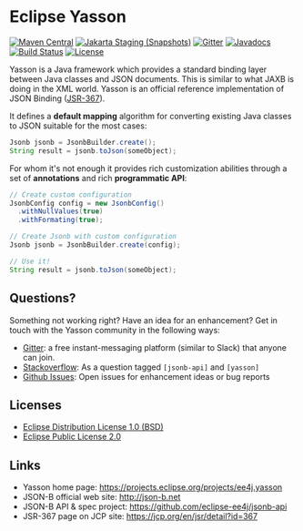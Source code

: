 # Eclipse Yasson

[![Maven Central](https://img.shields.io/maven-central/v/org.eclipse/yasson.svg?label=Maven%20Central)](https://mvnrepository.com/artifact/org.eclipse/yasson)
[![Jakarta Staging (Snapshots)](https://img.shields.io/nexus/s/https/jakarta.oss.sonatype.org/org.eclipse/yasson.svg)](https://jakarta.oss.sonatype.org/content/repositories/staging/org/eclipse/yasson/)
[![Gitter](https://badges.gitter.im/eclipse/yasson.svg)](https://gitter.im/eclipse/yasson)
[![Javadocs](https://www.javadoc.io/badge/org.eclipse/yasson.svg)](https://www.javadoc.io/doc/org.eclipse/yasson)
[![Build Status](https://github.com/eclipse-ee4j/yasson/actions/workflows/maven.yml/badge.svg?branch=master)](https://github.com/eclipse-ee4j/yasson/actions/workflows/maven.yml?branch=master)
[![License](https://img.shields.io/badge/License-EPL%201.0-green.svg)](https://opensource.org/licenses/EPL-1.0)

Yasson is a Java framework which provides a standard binding layer between Java classes and JSON documents. This is similar to what JAXB is doing in the XML world. Yasson is an official reference implementation of JSON Binding ([JSR-367](https://jcp.org/en/jsr/detail?id=367)).

It defines a **default mapping** algorithm for converting existing Java classes to JSON suitable for the most cases:

```java
Jsonb jsonb = JsonbBuilder.create();
String result = jsonb.toJson(someObject);
```

For whom it's not enough it provides rich customization abilities through a set of **annotations** and rich **programmatic API**: 

```java
// Create custom configuration
JsonbConfig config = new JsonbConfig()
  .withNullValues(true)
  .withFormating(true);

// Create Jsonb with custom configuration
Jsonb jsonb = JsonbBuilder.create(config);

// Use it!
String result = jsonb.toJson(someObject);
```

## Questions?

Something not working right? Have an idea for an enhancement? Get in touch with the Yasson community in the following ways:

- [Gitter](https://gitter.im/eclipse/yasson): a free instant-messaging platform (similar to Slack) that anyone can join.
- [Stackoverflow](https://stackoverflow.com/questions/tagged/yasson): As a question tagged `[jsonb-api]` and `[yasson]`
- [Github Issues](https://github.com/eclipse-ee4j/yasson/issues/new): Open issues for enhancement ideas or bug reports

## Licenses
- [Eclipse Distribution License 1.0 (BSD)](https://projects.eclipse.org/content/eclipse-distribution-license-1.0-bsd)
- [Eclipse Public License 2.0](https://projects.eclipse.org/content/eclipse-public-license-2.0)

## Links
- Yasson home page: https://projects.eclipse.org/projects/ee4j.yasson
- JSON-B official web site: http://json-b.net
- JSON-B API & spec project: https://github.com/eclipse-ee4j/jsonb-api
- JSR-367 page on JCP site: https://jcp.org/en/jsr/detail?id=367
